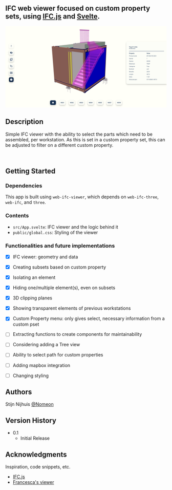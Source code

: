 ## IFC web viewer focused on custom property sets, using [IFC.js](https://ifcjs.github.io/info/) and [Svelte](https://svelte.dev/).

<img src="banner.png">

## Description
Simple IFC viewer with the ability to select the parts which need to be assembled, per workstation. As this is set in a custom property set, this can be adjusted to filter on a different custom property.

<br>

## Getting Started

### Dependencies

This app is built using `web-ifc-viewer`, which depends on `web-ifc-three`, `web-ifc`, and `three`.

### Contents

- `src/App.svelte`: IFC viewer and the logic behind it
- `public/global.css`: Styling of the viewer

### Functionalities and future implementations

- [x] IFC viewer: geometry and data
- [x] Creating subsets based on custom property
- [x] Isolating an element
- [x] Hiding one/multiple element(s), even on subsets
- [x] 3D clipping planes
- [x] Showing transparent elements of previous workstations
- [x] Custom Property menu: only gives select, necessary information from a custom pset

- [ ] Extracting functions to create components for maintainability
- [ ] Considering adding a Tree view
- [ ] Ability to select path for custom properties
- [ ] Adding mapbox integration
- [ ] Changing styling

## Authors

Stijn Nijhuis
[@Nomeon](https://www.linkedin.com/in/stijn-nijhuis-56593524a/)

## Version History

- 0.1
  - Initial Release

## Acknowledgments

Inspiration, code snippets, etc.

- [IFC.js](https://ifcjs.github.io/info/)
- [Francesca's viewer](https://github.com/duffra/BIMexp_o)
